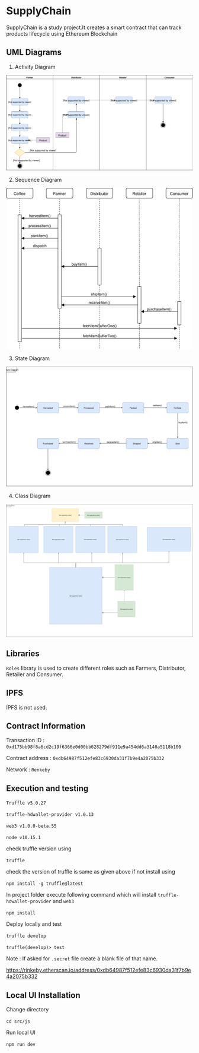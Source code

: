 # SupplyChain

SupplyChain is a study project.It creates a smart contract that can track products lifecycle using Ethereum Blockchain

## UML Diagrams

1. Activity Diagram

![Activity Diagram](uml/SupplyChainActivityDiagram.svg "Activity Diagram")

2. Sequence Diagram

![Sequence Diagram](uml/SequenceDiagram.svg "Sequence Diagram")

3. State Diagram

![State Diagram](uml/StateDiagram.svg "State Diagram")

4. Class Diagram

![Class Diagram](uml/ClassDiagram.svg "Class Diagram")

## Libraries

 `Roles` library is used to create different roles such as Farmers, Distributor, Retailer and Consumer.

## IPFS
 
 IPFS is not used.


## Contract Information

Transaction ID : `0xd175bb98f8a6cd2c19f6366e0d00bb628279df911e9a454dd6a3140a5118b100`

Contract address : `0xdb64987f512efe83c6930da31f7b9e4a2075b332` 

Network : `Renkeby`

## Execution and testing
`Truffle v5.0.27`

`truffle-hdwallet-provider v1.0.13`

`web3 v1.0.0-beta.55`

`node v10.15.1`

check truffle version using

`truffle`

check the version of truffle is same as given above if not install using 

`npm install -g truffle@latest`

In project folder execute following command which will install `truffle-hdwallet-provider` and `web3`

`npm install `

Deploy locally and test

`truffle develop`

`truffle(develop)> test`

Note : If asked for `.secret` file create a blank file of that name.




https://rinkeby.etherscan.io/address/0xdb64987f512efe83c6930da31f7b9e4a2075b332

## Local UI Installation

Change directory

`cd src/js`

Run local UI

`npm run dev`

